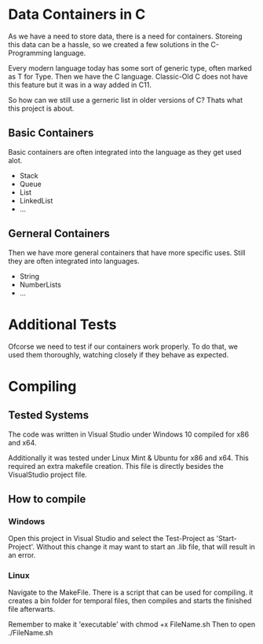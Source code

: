 # Data Containers in C
As we have a need to store data, there is a need for containers.
Storeing this data can be a hassle, so we created a few solutions in the C-Programming language.

Every modern language today has some sort of generic type, often marked as T for Type.
Then we have the C language. Classic-Old C does not have this feature but it was in a way added in C11.

So how can we still use a gerneric list in older versions of C?
Thats what this project is about.

## Basic Containers
Basic containers are often integrated into the language as they get used alot.
- Stack
- Queue
- List
- LinkedList
- ...

## Gerneral Containers
Then we have more general containers that have more specific uses. Still they are often integrated into languages.
- String
- NumberLists
- ...

# Additional Tests
Ofcorse we need to test if our containers work properly.
To do that, we used them thoroughly, watching closely if they behave as expected.

# Compiling
## Tested Systems
The code was written in Visual Studio under Windows 10 compiled for x86 and x64.

Additionally it was tested under Linux Mint & Ubuntu for x86 and x64.
This required an extra makefile creation. This file is directly besides the VisualStudio project file.

## How to compile
### Windows
Open this project in Visual Studio and select the Test-Project as 'Start-Project'. Without this change it may want to start an .lib file, that will result in an error.

### Linux
Navigate to the MakeFile. There is a script that can be used for compiling. it creates a bin folder for temporal files, then compiles and starts the finished file afterwarts.

Remember to make it 'executable' with
chmod +x FileName.sh
Then to open
./FileName.sh
 
